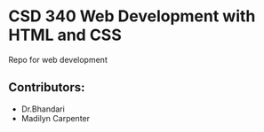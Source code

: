 # CSD 340 Web Development with HTML and CSS
Repo for web development 

## Contributors:
- Dr.Bhandari
- Madilyn Carpenter


